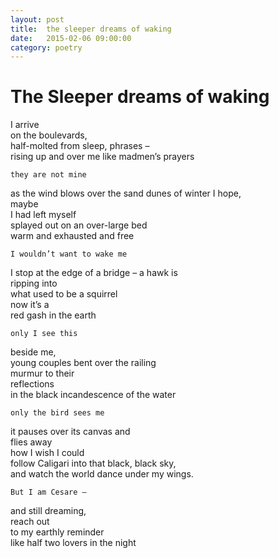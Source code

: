 ```yaml
---
layout: post
title:  the sleeper dreams of waking
date:   2015-02-06 09:00:00
category: poetry
---
```

<h1>The Sleeper dreams of waking</h1>

I arrive  
	on the boulevards,  
		half-molted from sleep, 
	phrases –  
rising up and over me like madmen’s prayers
 
	they are not mine
 
as the wind blows over the sand dunes of winter I hope,  
	maybe  
		I had left myself  
	splayed out on an over-large bed  
warm and exhausted and free
 
	I wouldn’t want to wake me
 
I stop at the edge of a bridge – a hawk is  
	ripping into  
		what used to be a squirrel  
	now it’s a  
red gash in the earth
 
	only I see this

beside me,  
	young couples bent over the railing  
		murmur to their  
	reflections  
in the black incandescence of the water
 
	only the bird sees me

it pauses over its canvas and  
	flies away  
		how I wish I could  
	follow Caligari into that black, black sky,  
and watch the world dance under my wings.
 
	But I am Cesare – 

and still dreaming,  
		reach out  
to my earthly reminder  
	like half two lovers in the night